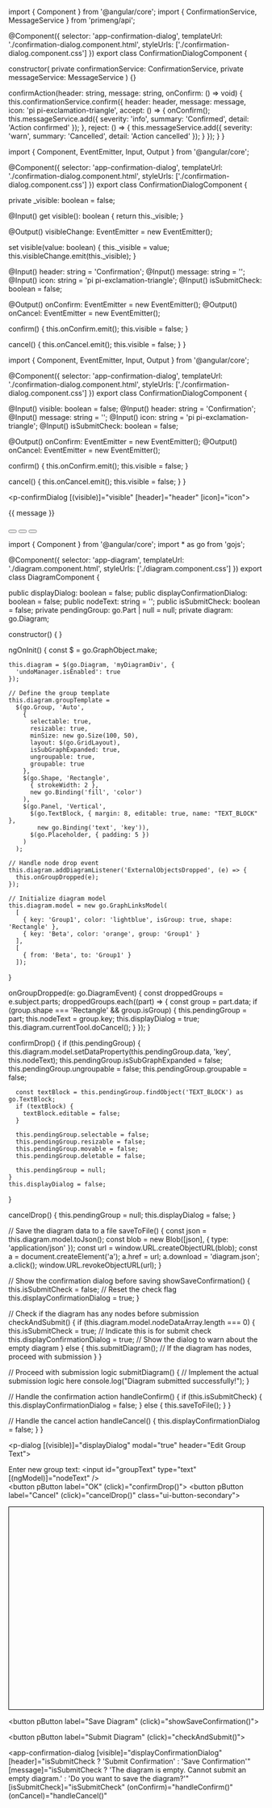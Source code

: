import { Component } from '@angular/core';
import { ConfirmationService, MessageService } from 'primeng/api';

@Component({
  selector: 'app-confirmation-dialog',
  templateUrl: './confirmation-dialog.component.html',
  styleUrls: ['./confirmation-dialog.component.css']
})
export class ConfirmationDialogComponent {

  constructor(
    private confirmationService: ConfirmationService,
    private messageService: MessageService
  ) {}

  confirmAction(header: string, message: string, onConfirm: () => void) {
    this.confirmationService.confirm({
      header: header,
      message: message,
      icon: 'pi pi-exclamation-triangle',
      accept: () => {
        onConfirm();
        this.messageService.add({ severity: 'info', summary: 'Confirmed', detail: 'Action confirmed' });
      },
      reject: () => {
        this.messageService.add({ severity: 'warn', summary: 'Cancelled', detail: 'Action cancelled' });
      }
    });
  }
}



import { Component, EventEmitter, Input, Output } from '@angular/core';

@Component({
  selector: 'app-confirmation-dialog',
  templateUrl: './confirmation-dialog.component.html',
  styleUrls: ['./confirmation-dialog.component.css']
})
export class ConfirmationDialogComponent {

  private _visible: boolean = false;

  @Input() 
  get visible(): boolean {
    return this._visible;
  }

  @Output() visibleChange: EventEmitter<boolean> = new EventEmitter<boolean>();

  set visible(value: boolean) {
    this._visible = value;
    this.visibleChange.emit(this._visible);
  }

  @Input() header: string = 'Confirmation';
  @Input() message: string = '';
  @Input() icon: string = 'pi pi-exclamation-triangle';
  @Input() isSubmitCheck: boolean = false;

  @Output() onConfirm: EventEmitter<void> = new EventEmitter();
  @Output() onCancel: EventEmitter<void> = new EventEmitter();

  confirm() {
    this.onConfirm.emit();
    this.visible = false;
  }

  cancel() {
    this.onCancel.emit();
    this.visible = false;
  }
}



import { Component, EventEmitter, Input, Output } from '@angular/core';

@Component({
  selector: 'app-confirmation-dialog',
  templateUrl: './confirmation-dialog.component.html',
  styleUrls: ['./confirmation-dialog.component.css']
})
export class ConfirmationDialogComponent {

  @Input() visible: boolean = false;
  @Input() header: string = 'Confirmation';
  @Input() message: string = '';
  @Input() icon: string = 'pi pi-exclamation-triangle';
  @Input() isSubmitCheck: boolean = false;

  @Output() onConfirm: EventEmitter<void> = new EventEmitter();
  @Output() onCancel: EventEmitter<void> = new EventEmitter();

  confirm() {
    this.onConfirm.emit();
    this.visible = false;
  }

  cancel() {
    this.onCancel.emit();
    this.visible = false;
  }
}



<p-confirmDialog [(visible)]="visible" [header]="header" [icon]="icon">
  <p>{{ message }}</p>
  <p-footer *ngIf="isSubmitCheck">
    <button pButton label="OK" (click)="confirm()"></button>
  </p-footer>
  <p-footer *ngIf="!isSubmitCheck">
    <button pButton label="Yes" (click)="confirm()"></button>
    <button pButton label="No" (click)="cancel()" class="ui-button-secondary"></button>
  </p-footer>
</p-confirmDialog>



import { Component } from '@angular/core';
import * as go from 'gojs';

@Component({
  selector: 'app-diagram',
  templateUrl: './diagram.component.html',
  styleUrls: ['./diagram.component.css']
})
export class DiagramComponent {

  public displayDialog: boolean = false;
  public displayConfirmationDialog: boolean = false;
  public nodeText: string = '';
  public isSubmitCheck: boolean = false;
  private pendingGroup: go.Part | null = null;
  private diagram: go.Diagram;

  constructor() { }

  ngOnInit() {
    const $ = go.GraphObject.make;

    this.diagram = $(go.Diagram, 'myDiagramDiv', {
      'undoManager.isEnabled': true
    });

    // Define the group template
    this.diagram.groupTemplate =
      $(go.Group, 'Auto',
        {
          selectable: true,
          resizable: true,
          minSize: new go.Size(100, 50),
          layout: $(go.GridLayout),
          isSubGraphExpanded: true,
          ungroupable: true,
          groupable: true
        },
        $(go.Shape, 'Rectangle',
          { strokeWidth: 2 },
          new go.Binding('fill', 'color')
        ),
        $(go.Panel, 'Vertical',
          $(go.TextBlock, { margin: 8, editable: true, name: "TEXT_BLOCK" },
            new go.Binding('text', 'key')),
          $(go.Placeholder, { padding: 5 })
        )
      );

    // Handle node drop event
    this.diagram.addDiagramListener('ExternalObjectsDropped', (e) => {
      this.onGroupDropped(e);
    });

    // Initialize diagram model
    this.diagram.model = new go.GraphLinksModel(
      [
        { key: 'Group1', color: 'lightblue', isGroup: true, shape: 'Rectangle' },
        { key: 'Beta', color: 'orange', group: 'Group1' }
      ],
      [
        { from: 'Beta', to: 'Group1' }
      ]);
  }

  onGroupDropped(e: go.DiagramEvent) {
    const droppedGroups = e.subject.parts;
    droppedGroups.each((part) => {
      const group = part.data;
      if (group.shape === 'Rectangle' && group.isGroup) {
        this.pendingGroup = part;
        this.nodeText = group.key;
        this.displayDialog = true;
        this.diagram.currentTool.doCancel();
      }
    });
  }

  confirmDrop() {
    if (this.pendingGroup) {
      this.diagram.model.setDataProperty(this.pendingGroup.data, 'key', this.nodeText);
      this.pendingGroup.isSubGraphExpanded = false;
      this.pendingGroup.ungroupable = false;
      this.pendingGroup.groupable = false;

      const textBlock = this.pendingGroup.findObject('TEXT_BLOCK') as go.TextBlock;
      if (textBlock) {
        textBlock.editable = false;
      }

      this.pendingGroup.selectable = false;
      this.pendingGroup.resizable = false;
      this.pendingGroup.movable = false;
      this.pendingGroup.deletable = false;

      this.pendingGroup = null;
    }
    this.displayDialog = false;
  }

  cancelDrop() {
    this.pendingGroup = null;
    this.displayDialog = false;
  }

  // Save the diagram data to a file
  saveToFile() {
    const json = this.diagram.model.toJson();
    const blob = new Blob([json], { type: 'application/json' });
    const url = window.URL.createObjectURL(blob);
    const a = document.createElement('a');
    a.href = url;
    a.download = 'diagram.json';
    a.click();
    window.URL.revokeObjectURL(url);
  }

  // Show the confirmation dialog before saving
  showSaveConfirmation() {
    this.isSubmitCheck = false;  // Reset the check flag
    this.displayConfirmationDialog = true;
  }

  // Check if the diagram has any nodes before submission
  checkAndSubmit() {
    if (this.diagram.model.nodeDataArray.length === 0) {
      this.isSubmitCheck = true;  // Indicate this is for submit check
      this.displayConfirmationDialog = true;  // Show the dialog to warn about the empty diagram
    } else {
      this.submitDiagram();  // If the diagram has nodes, proceed with submission
    }
  }

  // Proceed with submission logic
  submitDiagram() {
    // Implement the actual submission logic here
    console.log("Diagram submitted successfully!");
  }

  // Handle the confirmation action
  handleConfirm() {
    if (this.isSubmitCheck) {
      this.displayConfirmationDialog = false;
    } else {
      this.saveToFile();
    }
  }

  // Handle the cancel action
  handleCancel() {
    this.displayConfirmationDialog = false;
  }
}

<!-- Dialog for editing group text -->
<p-dialog [(visible)]="displayDialog" modal="true" header="Edit Group Text">
    <div>
        <label for="groupText">Enter new group text:</label>
        <input id="groupText" type="text" [(ngModel)]="nodeText" />
    </div>
    <p-footer>
        <button pButton label="OK" (click)="confirmDrop()"></button>
        <button pButton label="Cancel" (click)="cancelDrop()" class="ui-button-secondary"></button>
    </p-footer>
</p-dialog>

<!-- Diagram container -->
<div id="myDiagramDiv" style="width:100%; height:400px; border:1px solid black"></div>

<!-- Save Button -->
<button pButton label="Save Diagram" (click)="showSaveConfirmation()"></button>

<!-- Submit Button -->
<button pButton label="Submit Diagram" (click)="checkAndSubmit()"></button>

<!-- Confirmation Dialog Component -->
<app-confirmation-dialog
  [visible]="displayConfirmationDialog"
  [header]="isSubmitCheck ? 'Submit Confirmation' : 'Save Confirmation'"
  [message]="isSubmitCheck ? 'The diagram is empty. Cannot submit an empty diagram.' : 'Do you want to save the diagram?'"
  [isSubmitCheck]="isSubmitCheck"
  (onConfirm)="handleConfirm()"
  (onCancel)="handleCancel()"
></app-confirmation-dialog>



